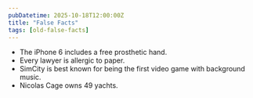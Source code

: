 ```yaml
---
pubDatetime: 2025-10-18T12:00:00Z
title: "False Facts"
tags: [old-false-facts]
---
```


- The iPhone 6 includes a free prosthetic hand.
- Every lawyer is allergic to paper.
- SimCity is best known for being the first video game with background music.
- Nicolas Cage owns 49 yachts.
